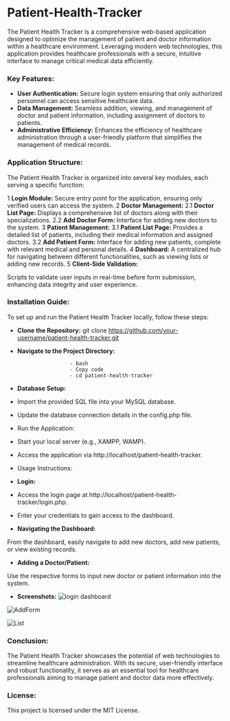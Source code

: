 # Patient-Health-Tracker

The Patient Health Tracker is a comprehensive web-based application designed to optimize the management of patient and doctor information within a healthcare environment. Leveraging modern web technologies, this application provides healthcare professionals with a secure, intuitive interface to manage critical medical data efficiently.

### Key Features:

- __User Authentication:__ Secure login system ensuring that only authorized personnel can access sensitive healthcare data.
- __Data Management:__ Seamless addition, viewing, and management of doctor and patient information, including assignment of doctors to patients.
- __Administrative Efficiency:__ Enhances the efficiency of healthcare administration through a user-friendly platform that simplifies the management of medical records.

### Application Structure:
The Patient Health Tracker is organized into several key modules, each serving a specific function:

1 __Login Module:__ Secure entry point for the application, ensuring only verified users can access the system.
2 __Doctor Management:__
           2.1 __Doctor List Page:__ Displays a comprehensive list of doctors along with their specializations.
           2.2 __Add Doctor Form:__ Interface for adding new doctors to the system.
3 __Patient Management:__
         3.1 __Patient List Page:__ Provides a detailed list of patients, including their medical information and assigned doctors.
          3.2 __Add Patient Form:__ Interface for adding new patients, complete with relevant medical and personal details.
4 __Dashboard:__
A centralized hub for navigating between different functionalities, such as viewing lists or adding new records.
5  __Client-Side Validation:__

Scripts to validate user inputs in real-time before form submission, enhancing data integrity and user experience.

### Installation Guide:

To set up and run the Patient Health Tracker locally, follow these steps:

- __Clone the Repository:__
git clone https://github.com/your-username/patient-health-tracker.git
- __Navigate to the Project Directory:__ <br>

                       - bash
                       - Copy code
                       - cd patient-health-tracker
- __Database Setup:__
- Import the provided SQL file into your MySQL database.
- Update the database connection details in the config.php file.
- Run the Application:
- Start your local server (e.g., XAMPP, WAMP).
- Access the application via http://localhost/patient-health-tracker.
- Usage Instructions:

- __Login:__
- Access the login page at http://localhost/patient-health-tracker/login.php.
- Enter your credentials to gain access to the dashboard.
- __Navigating the Dashboard:__

From the dashboard, easily navigate to add new doctors, add new patients, or view existing records.
- __Adding a Doctor/Patient:__

Use the respective forms to input new doctor or patient information into the system.
- __Screenshots:__
  ![login dashboard](https://github.com/user-attachments/assets/4428f87f-9d8c-46fb-99e7-2460d76f769c)
 
 ![AddForm](https://github.com/user-attachments/assets/4a3b6f14-72ae-42bc-9508-ee2db2840b4c)
 
 ![List](https://github.com/user-attachments/assets/95091f92-7421-4fb1-8505-39be924bc0d6)


### Conclusion:
The Patient Health Tracker showcases the potential of web technologies to streamline healthcare administration. With its secure, user-friendly interface and robust functionality, it serves as an essential tool for healthcare professionals aiming to manage patient and doctor data more effectively.

### License:
 This project is licensed under the MIT License.
